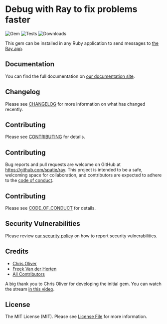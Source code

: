 # Debug with Ray to fix problems faster

![Gem](https://img.shields.io/gem/v/ruby-ray)
![Tests](https://github.com/spatie/ruby-ray/workflows/Tests/badge.svg)
![Downloads](https://img.shields.io/gem/dt/ruby-ray)

This gem can be installed in any Ruby application to send messages to [the Ray app](https://myray.app).

## Documentation

You can find the full documentation on [our documentation site](https://spatie.be/docs/ray).

## Changelog

Please see [CHANGELOG](CHANGELOG.md) for more information on what has changed recently.

## Contributing

Please see [CONTRIBUTING](.github/CONTRIBUTING.md) for details.

## Contributing

Bug reports and pull requests are welcome on GitHub at https://github.com/spatie/ray. This project is intended to be a safe, welcoming space for collaboration, and contributors are expected to adhere to the [code of conduct](https://github.com/spatie/ray/blob/master/CODE_OF_CONDUCT.md).

## Contributing

Please see [CODE_OF_CONDUCT](.github/CODE_OF_CONDUCT.md) for details.

## Security Vulnerabilities

Please review [our security policy](../../security/policy) on how to report security vulnerabilities.

## Credits

- [Chris Oliver](https://github.com/excid3)
- [Freek Van der Herten](https://github.com/freekmurze)
- [All Contributors](../../contributors)

A big thank you to Chris Oliver for developing the initial gem. You can watch the stream [in this video](https://freek.dev/1904-creating-a-ruby-gem-for-ray).

## License

The MIT License (MIT). Please see [License File](LICENSE.md) for more information.
